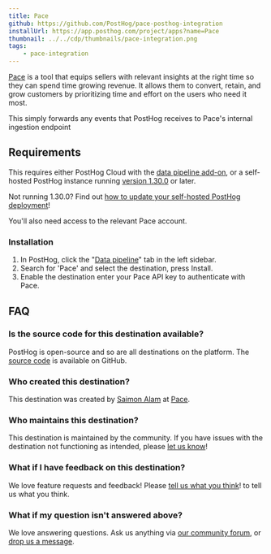 ```yaml
---
title: Pace
github: https://github.com/PostHog/pace-posthog-integration
installUrl: https://app.posthog.com/project/apps?name=Pace
thumbnail: ../../cdp/thumbnails/pace-integration.png
tags:
    - pace-integration
---
```


[Pace](https://www.paceapp.com/) is a tool that equips sellers with relevant insights at the right time so they can spend time growing revenue. It allows them to convert, retain, and grow customers by prioritizing time and effort on the users who need it most.

This simply forwards any events that PostHog receives to Pace's internal ingestion endpoint

## Requirements

This requires either PostHog Cloud with the [data pipeline add-on](https://us.posthog.com/organization/billing), or a self-hosted PostHog instance running [version 1.30.0](https://posthog.com/blog/the-posthog-array-1-30-0) or later.

Not running 1.30.0? Find out [how to update your self-hosted PostHog deployment](https://posthog.com/docs/runbook/upgrading-posthog)!

You'll also need access to the relevant Pace account.

### Installation

1. In PostHog, click the "[Data pipeline](https://us.posthog.com/apps)" tab in the left sidebar.
2. Search for 'Pace' and select the destination, press Install.
3. Enable the destination enter your Pace API key to authenticate with Pace.

## FAQ

### Is the source code for this destination available?

PostHog is open-source and so are all destinations on the platform. The [source code](https://github.com/PostHog/pace-posthog-integration) is available on GitHub.

### Who created this destination?

This destination was created by [Saimon Alam](https://github.com/SaimonAlam15) at [Pace](https://www.paceapp.com/). 

### Who maintains this destination?

This destination is maintained by the community. If you have issues with the destination not functioning as intended, please [let us know](http://app.posthog.com/home#supportModal)!

### What if I have feedback on this destination?

We love feature requests and feedback! Please [tell us what you think](http://app.posthog.com/home#supportModal)! to tell us what you think.

### What if my question isn't answered above?

We love answering questions. Ask us anything via [our community forum](/questions), or [drop us a message](http://app.posthog.com/home#supportModal). 
